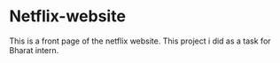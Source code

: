 # Netflix-website
This is a front page of the netflix website.
This project i did as a task for Bharat intern.
